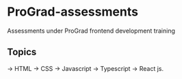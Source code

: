 # ProGrad-assessments
Assessments under ProGrad frontend development training 

## Topics 
-> HTML
-> CSS
-> Javascript
-> Typescript
-> React js. 
